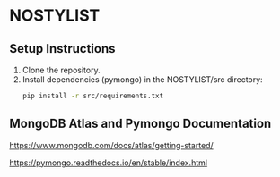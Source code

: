 # NOSTYLIST
## Setup Instructions

1. Clone the repository.
2. Install dependencies (pymongo) in the NOSTYLIST/src directory:
   ```bash
   pip install -r src/requirements.txt

## MongoDB Atlas and Pymongo Documentation
https://www.mongodb.com/docs/atlas/getting-started/

https://pymongo.readthedocs.io/en/stable/index.html
